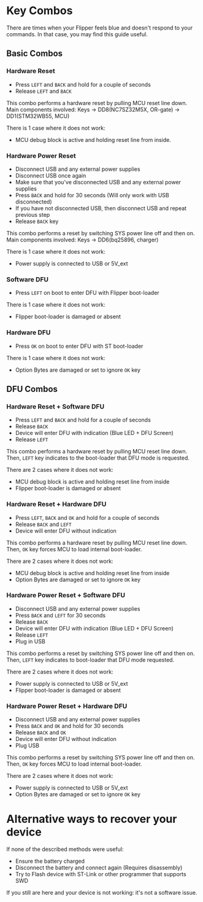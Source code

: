 # Key Combos

There are times when your Flipper feels blue and doesn't respond to your commands.
In that case, you may find this guide useful.


## Basic Combos


### Hardware Reset

- Press `LEFT` and `BACK` and hold for a couple of seconds
- Release `LEFT` and `BACK`

This combo performs a hardware reset by pulling MCU reset line down.
Main components involved: Keys -> DD8(NC7SZ32M5X, OR-gate) -> DD1(STM32WB55, MCU)

There is 1 case where it does not work:

- MCU debug block is active and holding reset line from inside.


### Hardware Power Reset

- Disconnect USB and any external power supplies
- Disconnect USB once again
- Make sure that you've disconnected USB and any external power supplies
- Press `BACK` and hold for 30 seconds (Will only work with USB disconnected)
- If you have not disconnected USB, then disconnect USB and repeat previous step
- Release `BACK` key

This combo performs a reset by switching SYS power line off and then on.
Main components involved: Keys -> DD6(bq25896, charger)

There is 1 case where it does not work:

- Power supply is connected to USB or 5V_ext


### Software DFU

- Press `LEFT` on boot to enter DFU with Flipper boot-loader

There is 1 case where it does not work:

- Flipper boot-loader is damaged or absent


### Hardware DFU

- Press `OK` on boot to enter DFU with ST boot-loader

There is 1 case where it does not work:

- Option Bytes are damaged or set to ignore `OK` key


## DFU Combos


### Hardware Reset + Software DFU

- Press `LEFT` and `BACK` and hold for a couple of seconds
- Release `BACK`
- Device will enter DFU with indication (Blue LED + DFU Screen)
- Release `LEFT`

This combo performs a hardware reset by pulling MCU reset line down.
Then, `LEFT` key indicates to the boot-loader that DFU mode is requested.

There are 2 cases where it does not work:

- MCU debug block is active and holding reset line from inside
- Flipper boot-loader is damaged or absent


### Hardware Reset + Hardware DFU

- Press `LEFT`, `BACK` and `OK` and hold for a couple of seconds
- Release `BACK` and `LEFT`
- Device will enter DFU without indication

This combo performs a hardware reset by pulling MCU reset line down.
Then, `OK` key forces MCU to load internal boot-loader.

There are 2 cases where it does not work:

- MCU debug block is active and holding reset line from inside
- Option Bytes are damaged or set to ignore `OK` key


### Hardware Power Reset + Software DFU

- Disconnect USB and any external power supplies
- Press `BACK` and `LEFT` for 30 seconds
- Release `BACK`
- Device will enter DFU with indication (Blue LED + DFU Screen)
- Release `LEFT`
- Plug in USB

This combo performs a reset by switching SYS power line off and then on.
Then, `LEFT` key indicates to boot-loader that DFU mode requested.

There are 2 cases where it does not work:

- Power supply is connected to USB or 5V_ext
- Flipper boot-loader is damaged or absent


### Hardware Power Reset + Hardware DFU

- Disconnect USB and any external power supplies
- Press `BACK` and `OK` and hold for 30 seconds
- Release `BACK` and `OK`
- Device will enter DFU without indication
- Plug USB

This combo performs a reset by switching SYS power line off and then on.
Then, `OK` key forces MCU to load internal boot-loader.

There are 2 cases where it does not work:

- Power supply is connected to USB or 5V_ext
- Option Bytes are damaged or set to ignore `OK` key

# Alternative ways to recover your device

If none of the described methods were useful:

- Ensure the battery charged
- Disconnect the battery and connect again (Requires disassembly)
- Try to Flash device with ST-Link or other programmer that supports SWD

If you still are here and your device is not working: it's not a software issue.